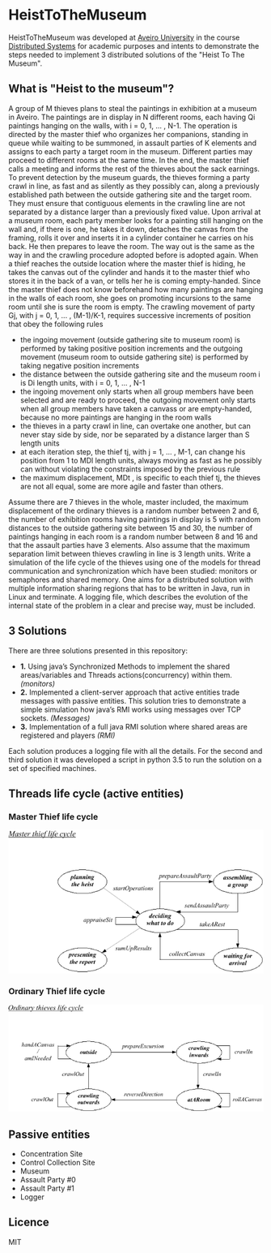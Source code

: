 # HeistToTheMuseum

HeistToTheMuseum was developed at [Aveiro University](https://www.ua.pt) in the course [Distributed Systems](http://www.ua.pt/ensino/uc/2855) for academic purposes and intents to demonstrate the steps needed to implement 3 distributed solutions of the "Heist To The Museum".

## What is "Heist to the museum"?

A group of M thieves plans to steal the paintings in exhibition at a museum in Aveiro. The paintings
are in display in N different rooms, each having Qi paintings hanging on the walls, with i = 0, 1, ... , N-1.
The operation is directed by the master thief who organizes her companions, standing in queue while
waiting to be summoned, in assault parties of K elements and assigns to each party a target room in the
museum. Different parties may proceed to different rooms at the same time. In the end, the master thief
calls a meeting and informs the rest of the thieves about the sack earnings.
To prevent detection by the museum guards, the thieves forming a party crawl in line, as fast and as
silently as they possibly can, along a previously established path between the outside gathering site and
the target room. They must ensure that contiguous elements in the crawling line are not separated by a
distance larger than a previously fixed value. Upon arrival at a museum room, each party member looks
for a painting still hanging on the wall and, if there is one, he takes it down, detaches the canvas from the
framing, rolls it over and inserts it in a cylinder container he carries on his back. He then prepares to leave
the room. The way out is the same as the way in and the crawling procedure adopted before is adopted
again. When a thief reaches the outside location where the master thief is hiding, he takes the canvas out
of the cylinder and hands it to the master thief who stores it in the back of a van, or tells her he is coming
empty-handed. Since the master thief does not know beforehand how many paintings are hanging in the
walls of each room, she goes on promoting incursions to the same room until she is sure the room is
empty.
The crawling movement of party Gj, with j = 0, 1, ... , (M-1)/K-1, requires successive increments of
position that obey the following rules
* the ingoing movement (outside gathering site to museum room) is performed by taking positive
position increments and the outgoing movement (museum room to outside gathering site) is
performed by taking negative position increments
* the distance between the outside gathering site and the museum room i is Di length units, with
i = 0, 1, ... , N-1
* the ingoing movement only starts when all group members have been selected and are ready to
proceed, the outgoing movement only starts when all group members have taken a canvass or are
empty-handed, because no more paintings are hanging in the room walls
* the thieves in a party crawl in line, can overtake one another, but can never stay side by side, nor
be separated by a distance larger than S length units
* at each iteration step, the thief tj, with j = 1, ... , M-1, can change his position from 1 to MDl length
units, always moving as fast as he possibly can without violating the constraints imposed by the
previous rule
* the maximum displacement, MDt , is specific to each thief tj, the thieves are not all equal, some are
more agile and faster than others.

Assume there are 7 thieves in the whole, master included, the maximum displacement of the ordinary
thieves is a random number between 2 and 6, the number of exhibition rooms having paintings in display
is 5 with random distances to the outside gathering site between 15 and 30, the number of paintings
hanging in each room is a random number between 8 and 16 and that the assault parties have 3 elements.
Also assume that the maximum separation limit between thieves crawling in line is 3 length units.
Write a simulation of the life cycle of the thieves using one of the models for thread communication
and synchronization which have been studied: monitors or semaphores and shared memory.
One aims for a distributed solution with multiple information sharing regions that has to be written in
Java, run in Linux and terminate.
A logging file, which describes the evolution of the internal state of the problem in a clear and precise
way, must be included.

## 3 Solutions

There are three solutions presented in this repository:
* **1.** Using java’s Synchronized Methods to implement the shared areas/variables and Threads actions(concurrency) within them. *(monitors)*
* **2.** Implemented a client-server approach that active entities trade messages with passive entities.
	This solution tries to demonstrate a simple simulation how java’s RMI works using messages over TCP sockets. *(Messages)*
* **3.** Implementation of a full java RMI solution where shared areas are registered and players *(RMI)*

Each solution produces a logging file with all the details.
For the second and third solution it was developed a script in python 3.5 to run the solution on a set of specified machines.

## Threads life cycle (active entities)
### Master Thief life cycle
![Master Thief life cycle](img/MasterThief.png)
### Ordinary Thief life cycle
![Ordinary Thief life cycle](img/OrdinaryThief.png)

## Passive entities 
- Concentration Site
- Control Collection Site
- Museum
- Assault Party #0
- Assault Party #1
- Logger

## Licence

MIT
